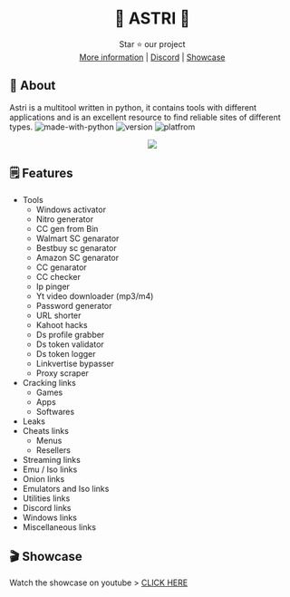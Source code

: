 <div align="center">

# 💫 ASTRI 💫

</div>
<div align="center">
  Star ⭐ our project<br>
  <a href="https://github.com/astros3x/Astri/wiki">More information</a> | <a href="httpps://discord.gg/v3ywWGPZQS">Discord</a> | <a href = "https://youtu.be/5Xs70xkVzXM">Showcase</a>
</div>

## 📍 About
Astri is a multitool written in python, it contains tools with different applications and is an excellent resource to find reliable sites of different types. ![made-with-python](https://img.shields.io/badge/Made%20with-Python-1f425f.svg) ![version](https://img.shields.io/badge/python-3.9-green) ![platfrom](https://img.shields.io/badge/platform-windows-lightgrey)

<div align="center">
 <img src="https://github.com/astros3x/Astri/assets/87500882/d3495feb-6b61-4515-81d5-89d999cb7e35"></img>
</div>

## 🗒️ Features
* Tools
  * Windows activator
  * Nitro generator
  * CC gen from Bin
  * Walmart SC genarator
  * Bestbuy sc genarator
  * Amazon SC genarator
  * CC genarator
  * CC checker
  * Ip pinger
  * Yt video downloader (mp3/m4)
  * Password generator
  * URL shorter
  * Kahoot hacks
  * Ds profile grabber
  * Ds token validator
  * Ds token logger
  * Linkvertise bypasser
  * Proxy scraper
* Cracking links
  * Games
  * Apps
  * Softwares  
* Leaks
* Cheats links
  * Menus
  * Resellers
* Streaming links
* Emu / Iso links
* Onion links
* Emulators and Iso links
* Utilities links
* Discord links
* Windows links
* Miscellaneous links

## 🎬 Showcase
Watch the showcase on youtube > [CLICK HERE](https://youtu.be/5Xs70xkVzXM)
